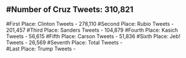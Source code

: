 #Number of Cruz Tweets: 310,821
---
#First Place: Clinton Tweets - 278,110
#Second Place: Rubio Tweets - 201,457
#Third Place: Sanders Tweets - 104,879
#Fourth Place: Kasich Tweets - 56,615
#Fifth Place: Carson Tweets - 51,836
#Sixth Place: Jeb! Tweets - 26,569
#Seventh Place: Total Tweets -  
#Last Place: Trump Tweets - 
